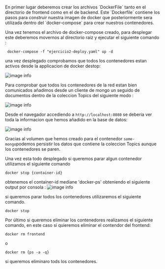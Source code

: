 En primer lugar deberemos crear los archivos ´DockerFile´ tanto en el directorio de frontend como en el de backend. Este ´Dockerfile´ contiene los pasos para construir nuestra imagen de docker que posteriormente sera utilizada dentro del ´docker-compose´ para crear nuestros contenedores.

Una vez tenemos el  archivo de docker-compose creado, para desplegar este deberemos movernos al directorio raiz y ejecutar el siguiente comando : 

```
 docker-compose -f "ejercicio2-deploy.yaml" up -d 
```



una vez desplegado comprobamos que todos los contenedores estan activos desde la applicacion de docker destop: 

![image info](./../pics-md/ejercicio2-0.png)

Para comprobar que todos los contenedores de la red estan bien comunicados añadimos desde un cliente de mongo un seguido de documentos dentro de la coleccion Topics del siguiente modo : 

![image info](../pics-md/ejercicio2-1.png)

Desde el navegador accediendo a `http://localhost:8080` se deberia ver toda la informacion que hemos añadido en la base de datos: 

![image info](../pics-md/ejercicio2-2.png)

Gracias al volumen que hemos creado para el contenedor `some-mongo`podemos persistir los datos que contiene la coleccion Topics aunque los contenedores se paren.

Una vez esta todo desplegado si queremos parar algun contenedor utilizamos el siguiente comando 

```
docker stop {container-id}
```
obtenemos el container-id mediane 'docker-ps' obteniendo el siguiente output por consola : 
![image info](../pics-md/ejercicio2-3.png)

si queremos parar todos los contenedores utilizaremos el siguiente comando. 
```
docker stop
```

Por último si queremos eliminar los contenedores realizamos el siguiente comando, en este caso si quieremos eliminar el contendor del frontend: 

```
docker rm frontend
```
o
```
docker rm {ps -a -q}
```

si queremos eliminaro tods los contenedores.
